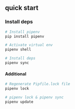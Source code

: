 ## quick start

### Install deps

```bash
# Install pipenv
pip install pipenv

# Activate virtual env
pipenv shell

# Install deps
pipenv sync
```

#### Additional

```bash
# Regenerate Pipfile.lock file
pipenv lock

# pipenv lock & pipenv sync
pipenv update
```